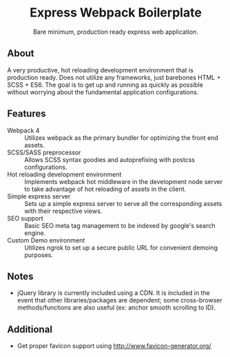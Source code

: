 <h1 align="center">Express Webpack Boilerplate</h1>
<p align="center">Bare minimum, production ready express web application.</p>

## About
A very productive, hot reloading development environment that is production ready. Does not utilize any frameworks, just barebones HTML + SCSS + ES6. The goal is to get up and running as quickly as possible without worrying about the fundamental application configurations.

## Features
<dl>
  <dt>Webpack 4</dt>
  <dd>Utilizes webpack as the primary bundler for optimizing the front end assets.</dd>

  <dt>SCSS/SASS preprocessor</dt>
  <dd>Allows SCSS syntax goodies and autoprefixing with postcss configurations.</dd>

  <dt>Hot reloading development environment</dt>
  <dd>Implements webpack hot middleware in the development node server to take advantage of hot reloading of assets in the client.</dd>
  
  <dt>Simple express server</dt>
  <dd>Sets up a simple express server to serve all the corresponding assets with their respective views.</dd>

  <dt>SEO support</dt>
  <dd>Basic SEO meta tag management to be indexed by google's search engine.</dd>

  <dt>Custom Demo environment</dt>
  <dd>Utilizes ngrok to set up a secure public URL for convenient demoing purposes.</dd>
</dl>

## Notes
  - jQuery library is currently included using a CDN. It is included in the event that other libraries/packages are dependent; some cross-browser methods/functions are also useful (ex: anchor smooth scrolling to ID).

## Additional
  - Get proper favicon support using http://www.favicon-generator.org/
